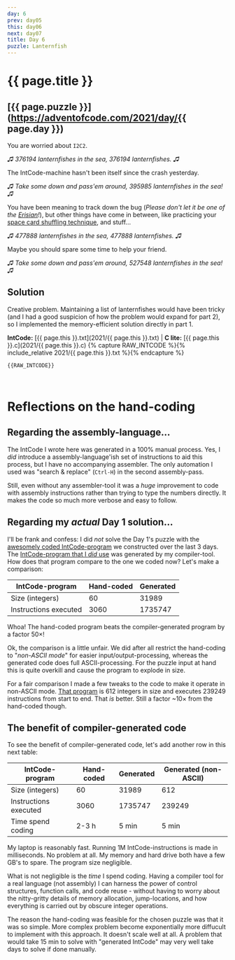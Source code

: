 ```yaml
---
day: 6
prev: day05
this: day06
next: day07
title: Day 6
puzzle: Lanternfish
---
```

# {{ page.title }}

## [{{ page.puzzle }}](https://adventofcode.com/2021/day/{{ page.day }})

You are worried about `I2C2`.

*&#9835; 376194 lanternfishes in the sea, 376194 lanternfishes. &#9835;*

The IntCode-machine hasn't been itself since the crash yesterday.

*&#9835; Take some down and pass'em around, 395985 lanternfishes in the sea! &#9835;*

You have been meaning to track down the bug (*Please don't let it be one of the [Erisian](https://adventofcode.com/2019/day/24)!*), but other things have come in between, like practicing your [space card shuffling technique](https://adventofcode.com/2019/day/22), and stuff...

*&#9835; 477888 lanternfishes in the sea, 477888 lanternfishes. &#9835;*

Maybe you should spare some time to help your friend.

*&#9835; Take some down and pass'em around, 527548 lanternfishes in the sea! &#9835;*


## Solution

Creative problem. Maintaining a list of lanternfishes would have been tricky (and I had a good suspicion of how the problem would expand for part 2), so I implemented the memory-efficient solution directly in part 1.

**IntCode:** [{{ page.this }}.txt](2021/{{ page.this }}.txt) &#124; **C lite:** [{{ page.this }}.c](2021/{{ page.this }}.c)
{% capture RAW_INTCODE %}{% include_relative 2021/{{ page.this }}.txt %}{% endcapture %}

```
{{RAW_INTCODE}}
```

&nbsp;

# Reflections on the hand-coding

## Regarding the assembly-language...

The IntCode I wrote here was generated in a 100% manual process. Yes, I *did* introduce a assembly-language'ish set of instructions to aid this process, but I have no accompanying assembler. The only automation I used was "search & replace" (`Ctrl-H`) in the second assembly-pass.

Still, even without any assembler-tool it was a *huge* improvement to code with assembly instructions rather than trying to type the numbers directly. It makes the code so much more verbose and easy to follow.

## Regarding my *actual* Day 1 solution...

I'll be frank and confess: I did *not* solve the Day 1's puzzle with the [awesomely coded IntCode-program](2021/day01_manually.txt) we constructed over the last 3 days. The [IntCode-program that I *did* use](2021/day01.txt) was generated by my compiler-tool. How does that program compare to the one we coded now? Let's make a comparison:

| IntCode-program       | Hand-coded | Generated |
| --------------------- | ---------- | --------- |
| Size (integers)       | 60         | 31989     |
| Instructions executed | 3060       | 1735747   |

Whoa! The hand-coded program beats the compiler-generated program by a factor 50&#215;! 

Ok, the comparison is a little unfair. We did after all restrict the hand-coding to "*non-ASCII mode*" for easier input/output-processing, whereas the generated code does full ASCII-processing. For the puzzle input at hand this is quite overkill and cause the program to explode in size.

For a fair comparison I made a few tweaks to the code to make it operate in non-ASCII mode. [That program](day01_nonascii.txt) is 612 integers in size and executes 239249 instructions from start to end. That *is* better. Still a factor &#126;10&#215; from the hand-coded though.

## The benefit of compiler-generated code

To see the benefit of compiler-generated code, let's add another row in this next table:

| IntCode-program       | Hand-coded | Generated | Generated (non-ASCII) |
| --------------------- | ---------- | --------- | --------------------- |
| Size (integers)       | 60         | 31989     | 612                   |
| Instructions executed | 3060       | 1735747   | 239249                |
| Time spend coding     | 2-3 h      | 5 min     | 5 min                 |

My laptop is reasonably fast. Running 1M IntCode-instructions is made in milliseconds. No problem at all. My memory and hard drive both have a few GB's to spare. The program size negligible.

What is not negligible is the *time* I spend coding. Having a compiler tool for a real language (not assembly) I can harness the power of control structures, function calls, and code reuse - without having to worry about the nitty-gritty details of memory allocation, jump-locations, and how everything is carried out by obscure integer operations.

The reason the hand-coding was feasible for the chosen puzzle was that it was so simple. More complex problem become exponentially more diffucult to implement with this approach. It doesn't scale well at all. A problem that would take 15 min to solve with "generated IntCode" may very well take days to solve if done manually.